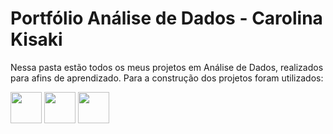 # Portfólio Análise de Dados - Carolina Kisaki

Nessa pasta estão todos os meus projetos em Análise de Dados, realizados para afins de aprendizado.
Para a construção dos projetos foram utilizados:

<img src="https://cdn.jsdelivr.net/gh/devicons/devicon@latest/icons/sqlite/sqlite-original.svg" width="50" height="50"/> <img src="https://cdn.jsdelivr.net/gh/devicons/devicon@latest/icons/python/python-original.svg" width="50" height="50"/> <img src="https://seeklogo.com/images/P/power-bi-icon-logo-E1B451ED39-seeklogo.com.png" width="50" height="50"/>
